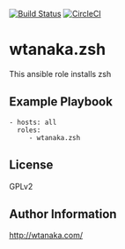 [![Build Status](https://travis-ci.org/wtanaka/ansible-role-zsh.svg?branch=master)](https://travis-ci.org/wtanaka/ansible-role-zsh)
[![CircleCI](https://circleci.com/gh/wtanaka/ansible-role-zsh.svg?style=svg)](https://circleci.com/gh/wtanaka/ansible-role-zsh)

wtanaka.zsh
===========

This ansible role installs zsh

Example Playbook
----------------

    - hosts: all
      roles:
         - wtanaka.zsh

License
-------

GPLv2

Author Information
------------------

http://wtanaka.com/
